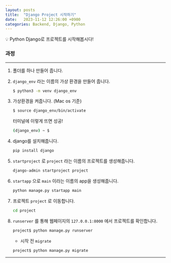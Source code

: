 ```yaml
---
layout: posts
title:  "Django Project 시작하기"
date:   2023-11-12 12:26:00 +0900
categories: Backend, Django, Python
---
```

<aside>
💡 Python Django로 프로젝트를 시작해봅시다!

</aside>

### 과정

---

1. 폴더를 하나 만들어 줍니다.

1. `django_env` 라는 이름의 가상 환경을 만들어 줍니다.
    
    ```bash
    $ python3 -m venv django_env
    ```
    

1. 가상환경을 켜줍니다. (Mac os 기준)
    
    ```bash
    $ source django_env/bin/activate
    ```
    
    터미널에 이렇게 뜨면 성공!
    
    ```bash
    (django_env) ~ $
    ```
    

1. django를 설치해줍니다.
    
    ```bash
    pip install django
    ```
    

1.  `startproject` 로 `project` 라는 이름의 프로젝트를 생성해줍니다.
    
    ```bash
    django-admin startproject project
    ```
    

1. `startapp` 으로 `main` 이라는 이름의 app을 생성해줍니다.
    
    ```bash
    python manage.py startapp main
    ```
    

1. 프로젝트 `project` 로 이동합니다.
    
    ```bash
    cd project
    ```
    

1. `runserver` 를 통해 웹페이지의 `127.0.0.1:8000` 에서 프로젝트를 확인합니다.
    
    ```bash
    project$ python manage.py runserver
    ```
    
    * 시작 전 `migrate`
    
    ```bash
    project$ python manage.py migrate
    ```
    

---
